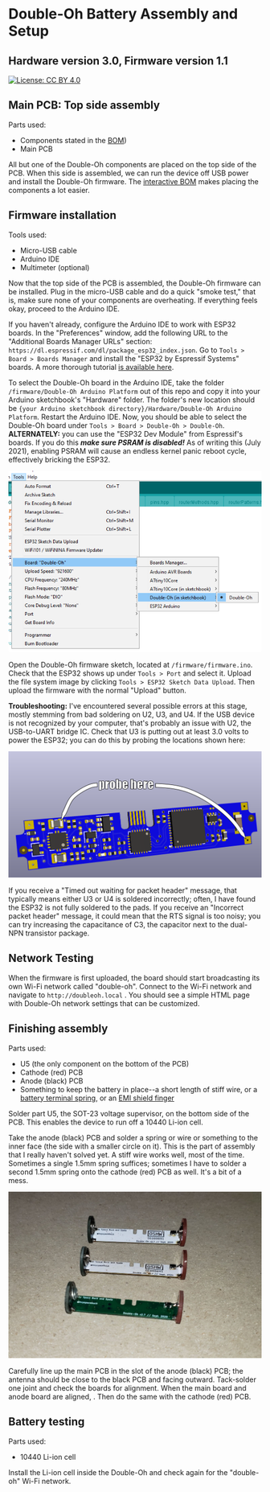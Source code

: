 # Double-Oh Battery Assembly and Setup

## Hardware version 3.0, Firmware version 1.1

[![License: CC BY 4.0](https://img.shields.io/badge/License-CC%20BY%204.0-lightgrey.svg)](https://creativecommons.org/licenses/by/4.0/)

## Main PCB: Top side assembly

Parts used:
- Components stated in the [BOM](bom.md))
- Main PCB

All but one of the Double-Oh components are placed on the top side of the PCB. When this side is assembled, we can run the device off USB power and install the Double-Oh firmware. The [interactive BOM](/hardware/bom/ibom.html) makes placing the components a lot easier.

## Firmware installation

Tools used:
- Micro-USB cable
- Arduino IDE
- Multimeter (optional)

Now that the top side of the PCB is assembled, the Double-Oh firmware can be installed. Plug in the micro-USB cable and do a quick "smoke test," that is, make sure none of your components are overheating. If everything feels okay, proceed to the Arduino IDE.

If you haven't already, configure the Arduino IDE to work with ESP32 boards. In the "Preferences" window, add the following URL to the "Additional Boards Manager URLs" section: `https://dl.espressif.com/dl/package_esp32_index.json`. Go to `Tools > Board > Boards Manager` and install the "ESP32 by Espressif Systems" boards. A more thorough tutorial [is available here](https://randomnerdtutorials.com/installing-the-esp32-board-in-arduino-ide-windows-instructions/).

To select the Double-Oh board in the Arduino IDE, take the folder `/firmware/Double-Oh Arduino Platform` out of this repo and copy it into your Arduino sketchbook's "Hardware" folder. The folder's new location should be `{your Arduino sketchbook directory}/Hardware/Double-Oh Arduino Platform`. Restart the Arduino IDE. Now, you should be able to select the Double-Oh board under `Tools > Board > Double-Oh > Double-Oh`. **ALTERNATELY:** you can use the "ESP32 Dev Module" from Espressif's boards. If you do this ***make sure PSRAM is disabled!*** As of writing this (July 2021), enabling PSRAM will cause an endless kernel panic reboot cycle, effectively bricking the ESP32.

![Screenshot of the Arduino IDE](/img/arduinoIDE.png)

Open the Double-Oh firmware sketch, located at `/firmware/firmware.ino`. Check that the ESP32 shows up under `Tools > Port` and select it. Upload the file system image by clicking `Tools > ESP32 Sketch Data Upload`. Then upload the firmware with the normal "Upload" button.

**Troubleshooting:** I've encountered several possible errors at this stage, mostly stemming from bad soldering on U2, U3, and U4. If the USB device is not recognized by your computer, that's probably an issue with U2, the USB-to-UART bridge IC. Check that U3 is putting out at least 3.0 volts to power the ESP32; you can do this by probing the locations shown here:

![Showing which two points to probe for voltage measurements](/img/checkvoltage.png)

If you receive a "Timed out waiting for packet header" message, that typically means either U3 or U4 is soldered incorrectly; often, I have found the ESP32 is not fully soldered to the pads. If you receive an "Incorrect packet header" message, it could mean that the RTS signal is too noisy; you can try increasing the capacitance of C3, the capacitor next to the dual-NPN transistor package.

## Network Testing

When the firmware is first uploaded, the board should start broadcasting its own Wi-Fi network called "double-oh". Connect to the Wi-Fi network and navigate to `http://doubleoh.local` . You should see a simple HTML page with Double-Oh network settings that can be customized.

## Finishing assembly

Parts used:
- U5 (the only component on the bottom of the PCB)
- Cathode (red) PCB
- Anode (black) PCB
- Something to keep the battery in place--a short length of stiff wire, or a [battery terminal spring](https://www.digikey.com/en/products/detail/keystone-electronics/242/7561622), or an [EMI shield finger](https://www.digikey.com/en/products/detail/harwin-inc/S7081-42R/3131061)

Solder part U5, the SOT-23 voltage supervisor, on the bottom side of the PCB. This enables the device to run off a 10440 Li-ion cell.

Take the anode (black) PCB and solder a spring or wire or something to the inner face (the side with a smaller circle on it). This is the part of assembly that I really haven't solved yet. A stiff wire works well, most of the time. Sometimes a single 1.5mm spring suffices; sometimes I have to solder a second 1.5mm spring onto the cathode (red) PCB as well. It's a bit of a mess.

![Different boards with different spring options](/img/springthings.jpg)

Carefully line up the main PCB in the slot of the anode (black) PCB; the antenna should be close to the black PCB and facing outward. Tack-solder one joint and check the boards for alignment. When the main board and anode board are aligned, . Then do the same with the cathode (red) PCB.

## Battery testing

Parts used:
- 10440 Li-ion cell

Install the Li-ion cell inside the Double-Oh and check again for the "double-oh" Wi-Fi network.